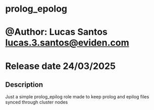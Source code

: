 # prolog_epolog

# @Author: Lucas Santos <lucas.3.santos@eviden.com>

# Release date 24/03/2025

## Description

Just a simple prolog_epilog role made to keep prolog and epilog files synced through cluster nodes
